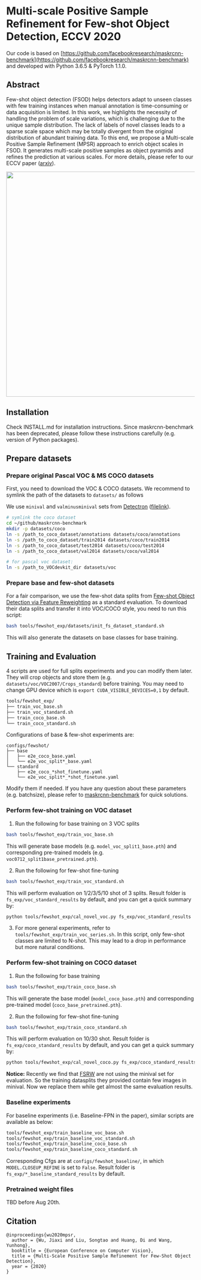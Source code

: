 # Multi-scale Positive Sample Refinement for Few-shot Object Detection, ECCV 2020

Our code is based on  [https://github.com/facebookresearch/maskrcnn-benchmark](https://github.com/facebookresearch/maskrcnn-benchmark) and developed with Python 3.6.5 & PyTorch 1.1.0.

## Abstract
Few-shot object detection (FSOD) helps detectors adapt to unseen classes with few training instances when manual annotation is time-consuming or data acquisition is limited.
In this work, we highlights the necessity of handling the problem of scale variations, which is challenging due to the unique sample distribution.
The lack of labels of novel classes leads to a sparse scale space which may be totally divergent from the original distribution of abundant training data. 
To this end, we propose a Multi-scale Positive Sample Refinement (MPSR) approach to enrich object scales in FSOD. 
It generates multi-scale positive samples as object pyramids and refines the prediction at various scales. For more details, please refer to our ECCV paper ([arxiv](https://arxiv.org/abs/2007.09384)). 


<div align=center>
<img src="https://github.com/jiaxi-wu/MPSR/blob/master/tools/fewshot_exp/MPSR_arch.jpg" width="600">
</div>

## Installation
Check INSTALL.md for installation instructions. Since maskrcnn-benchmark has been deprecated, please follow these instructions carefully (e.g. version of Python packages).

## Prepare datasets

### Prepare original Pascal VOC & MS COCO datasets
First, you need to download the VOC & COCO datasets.
We recommend to symlink the path of the datasets to `datasets/` as follows

We use `minival` and `valminusminival` sets from [Detectron](https://github.com/facebookresearch/Detectron/blob/master/detectron/datasets/data/README.md#coco-minival-annotations) ([filelink](https://dl.fbaipublicfiles.com/detectron/coco/coco_annotations_minival.tgz)).

```bash
# symlink the coco dataset
cd ~/github/maskrcnn-benchmark
mkdir -p datasets/coco
ln -s /path_to_coco_dataset/annotations datasets/coco/annotations
ln -s /path_to_coco_dataset/train2014 datasets/coco/train2014
ln -s /path_to_coco_dataset/test2014 datasets/coco/test2014
ln -s /path_to_coco_dataset/val2014 datasets/coco/val2014

# for pascal voc dataset:
ln -s /path_to_VOCdevkit_dir datasets/voc
```

### Prepare base and few-shot datasets
For a fair comparison, we use the few-shot data splits from [Few-shot Object Detection via Feature Reweighting](https://github.com/bingykang/Fewshot_Detection) as a standard evaluation.
To download their data splits and transfer it into VOC/COCO style, you need to run this script:
```bash
bash tools/fewshot_exp/datasets/init_fs_dataset_standard.sh
```
This will also generate the datasets on base classes for base training.

## Training and Evaluation
4 scripts are used for full splits experiments and you can modify them later. 
They will crop objects and store them (e.g. `datasets/voc/VOC2007/Crops_standard`) before training.
You may need to change GPU device which is `export CUDA_VISIBLE_DEVICES=0,1` by default.
```bash
tools/fewshot_exp/
├── train_voc_base.sh
├── train_voc_standard.sh
├── train_coco_base.sh
└── train_coco_standard.sh
```

Configurations of base & few-shot experiments are:
```base
configs/fewshot/
├── base
│   ├── e2e_coco_base.yaml
│   └── e2e_voc_split*_base.yaml
└── standard
    ├── e2e_coco_*shot_finetune.yaml
    └── e2e_voc_split*_*shot_finetune.yaml
```
Modify them if needed. If you have any question about these parameters (e.g. batchsize), please refer to [maskrcnn-benchmark](https://github.com/facebookresearch/maskrcnn-benchmark) for quick solutions.

### Perform few-shot training on VOC dataset
1. Run the following for base training on 3 VOC splits
```bash
bash tools/fewshot_exp/train_voc_base.sh
```
This will generate base models (e.g. `model_voc_split1_base.pth`) and corresponding pre-trained models (e.g. `voc0712_split1base_pretrained.pth`).

2. Run the following for few-shot fine-tuning
```bash
bash tools/fewshot_exp/train_voc_standard.sh
```
This will perform evaluation on 1/2/3/5/10 shot of 3 splits. 
Result folder is `fs_exp/voc_standard_results` by default, and you can get a quick summary by:
```bash
python tools/fewshot_exp/cal_novel_voc.py fs_exp/voc_standard_results
```

3. For more general experiments, refer to `tools/fewshot_exp/train_voc_series.sh`. In this script, only few-shot classes are limited to N-shot. This may lead to a drop in performance but more natural conditions.

### Perform few-shot training on COCO dataset
1. Run the following for base training
```bash
bash tools/fewshot_exp/train_coco_base.sh
```
This will generate the base model (`model_coco_base.pth`) and corresponding pre-trained model (`coco_base_pretrained.pth`).

2. Run the following for few-shot fine-tuning
```bash
bash tools/fewshot_exp/train_coco_standard.sh
```
This will perform evaluation on 10/30 shot. 
Result folder is `fs_exp/coco_standard_results` by default, and you can get a quick summary by:
```bash
python tools/fewshot_exp/cal_novel_coco.py fs_exp/coco_standard_results
```

**Notice:** Recently we find that [FSRW](https://github.com/bingykang/Fewshot_Detection) are not using the minival set for evaluation. So the training datasplits they provided contain few images in minival. Now we replace them while get almost the same evaluation results.

### Baseline experiments
For baseline experiments (i.e. Baseline-FPN in the paper), similar scripts are available as below:
```bash
tools/fewshot_exp/train_baseline_voc_base.sh
tools/fewshot_exp/train_baseline_voc_standard.sh
tools/fewshot_exp/train_baseline_coco_base.sh
tools/fewshot_exp/train_baseline_coco_standard.sh
```
Corresponding Cfgs are at `configs/fewshot_baseline/`, in which `MODEL.CLOSEUP_REFINE` is set to `False`. Result folder is `fs_exp/*_baseline_standard_results` by default.

### Pretrained weight files
TBD before Aug 20th.

## Citation
```
@inproceedings{wu2020mpsr,
  author = {Wu, Jiaxi and Liu, Songtao and Huang, Di and Wang, Yunhong},
  booktitle = {European Conference on Computer Vision},
  title = {Multi-Scale Positive Sample Refinement for Few-Shot Object Detection},
  year = {2020}
}
```
